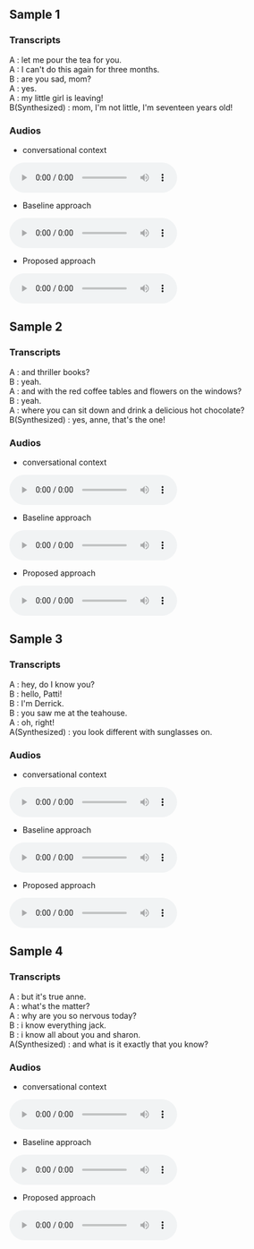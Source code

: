 
## Sample 1

### Transcripts

A : let me pour the tea for you.  
A : I can't do this again for three months.  
B : are you sad, mom?  
A : yes.  
A : my little girl is leaving!  
B(Synthesized) : mom, I'm not little, I'm seventeen years old! 

### Audios

* conversational context

<audio controls>
  <source src="https://github.com/thuhcsi/icassp2022-conversational-tts/raw/master/context/audio_15.wav" type="audio/wav">
Your browser does not support the audio element.
</audio>

* Baseline approach
<audio controls>
  <source src="https://github.com/thuhcsi/icassp2022-conversational-tts/raw/master/baseline/audio_15.wav" type="audio/wav">
Your browser does not support the audio element.
</audio>

* Proposed approach
<audio controls>
  <source src="https://github.com/thuhcsi/icassp2022-conversational-tts/raw/master/proposed/audio_15.wav" type="audio/wav">
Your browser does not support the audio element.
</audio>

## Sample 2

### Transcripts

A : and thriller books?  
B : yeah.  
A : and with the red coffee tables and flowers on the windows?  
B : yeah.  
A : where you can sit down and drink a delicious hot chocolate?  
B(Synthesized) : yes, anne, that's the one!

### Audios

* conversational context

<audio controls>
  <source src="https://github.com/thuhcsi/icassp2022-conversational-tts/raw/master/context/audio_10.wav" type="audio/wav">
Your browser does not support the audio element.
</audio>

* Baseline approach
<audio controls>
  <source src="https://github.com/thuhcsi/icassp2022-conversational-tts/raw/master/baseline/audio_10.wav" type="audio/wav">
Your browser does not support the audio element.
</audio>

* Proposed approach
<audio controls>
  <source src="https://github.com/thuhcsi/icassp2022-conversational-tts/raw/master/proposed/audio_10.wav" type="audio/wav">
Your browser does not support the audio element.
</audio>

## Sample 3

### Transcripts

A : hey, do I know you?  
B : hello, Patti!  
B : I'm Derrick.  
B : you saw me at the teahouse.  
A : oh, right!  
A(Synthesized) : you look different with sunglasses on.

### Audios

* conversational context

<audio controls>
  <source src="https://github.com/thuhcsi/icassp2022-conversational-tts/raw/master/context/audio_17.wav" type="audio/wav">
Your browser does not support the audio element.
</audio>

* Baseline approach
<audio controls>
  <source src="https://github.com/thuhcsi/icassp2022-conversational-tts/raw/master/baseline/audio_17.wav" type="audio/wav">
Your browser does not support the audio element.
</audio>

* Proposed approach
<audio controls>
  <source src="https://github.com/thuhcsi/icassp2022-conversational-tts/raw/master/proposed/audio_17.wav" type="audio/wav">
Your browser does not support the audio element.
</audio>


## Sample 4

### Transcripts

A : but it's true anne.  
A : what's the matter?  
A : why are you so nervous today?  
B : i know everything jack.  
B : i know all about you and sharon.  
A(Synthesized) : and what is it exactly that you know?

### Audios

* conversational context

<audio controls>
  <source src="https://github.com/thuhcsi/icassp2022-conversational-tts/raw/master/context/audio_7.wav" type="audio/wav">
Your browser does not support the audio element.
</audio>

* Baseline approach
<audio controls>
  <source src="https://github.com/thuhcsi/icassp2022-conversational-tts/raw/master/baseline/audio_7.wav" type="audio/wav">
Your browser does not support the audio element.
</audio>

* Proposed approach
<audio controls>
  <source src="https://github.com/thuhcsi/icassp2022-conversational-tts/raw/master/proposed/audio_7.wav" type="audio/wav">
Your browser does not support the audio element.
</audio>

